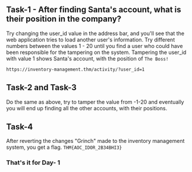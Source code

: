 ## Task-1 - After finding Santa's account, what is their position in the company?

Try changing the user_id value in the address bar, and you'll see that the web application tries to load another user's information. Try different numbers between the values 1 - 20 
until you find a user who could have been responsible for the tampering on the system. Tampering the user_id with value 1 shows Santa's account, with the position of ```The Boss!```  

```
https://inventory-management.thm/activity/?user_id=1
```

## Task-2 and Task-3

Do the same as above, try to tamper the value from -1-20 and eventually you will end up finding all the other accounts, with their positions.

## Task-4

After reverting the changes "Grinch" made to the inventory management system, you get a flag.
```THM{AOC_IDOR_2B34BHI3}```

<h3><b>That's it for Day- 1</b></h3>

